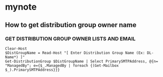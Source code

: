 # mynote


## How to get distribution group owner name
### GET DISTRIBUTION GROUP OWNER LISTS AND EMAIL

```
Clear-Host
$DistGroupName = Read-Host "[ Enter Distribution Group Name (Ex: DL-Name*) ]"
Get-DistributionGroup $DistGroupName | Select PrimarySMTPAddress, @{n= "ManagedBy"; e={$_.ManagedBy | foreach {(Get-Mailbox $_).PrimarySMTPAddress}}}

```
